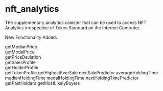 # nft_analytics
The supplementary analytics canister that can be used to access NFT Analytics irrespective of Token Standard on the Internet Computer.


New Functionality Added:

getMedianPrice  
getModalPrice  
getPriceDeviation   
getSalesProfile  
getHolderProfile  
getTokenProfile 
getHighestEverSale
nextSalePredictor
averageHoldingTime
medianHoldingTime
modalHoldingTime
nextHoldingTimePredictor
getPastHolders
getMostLikelyBuyers
